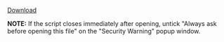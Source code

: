 [Download](https://github.com/drewmarsh/add-new-book/releases)

**NOTE:** If the script closes immediately after opening, untick "Always ask before opening this file" on the "Security Warning" popup window.
